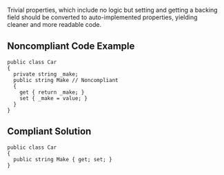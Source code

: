 
Trivial properties, which include no logic but setting and getting a backing field should be converted to auto-implemented properties, yielding<br>cleaner and more readable code.

## Noncompliant Code Example


    public class Car
    {
      private string _make;
      public string Make // Noncompliant
      {
        get { return _make; }
        set { _make = value; }
      }
    }


## Compliant Solution


    public class Car
    {
      public string Make { get; set; }
    }

